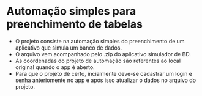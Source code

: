 
# Automação simples para preenchimento de tabelas

- O projeto consiste na automação simples do preenchimento de um aplicativo que simula um banco de dados.
- O arquivo vem acompanhado pelo .zip do aplicativo simulador de BD.
- As coordenadas do projeto de automação são referentes ao local original quando o app é aberto.
- Para que o projeto dê certo, incialmente deve-se cadastrar um login e senha anteriomente no app e após isso atualizar o dados no arquivo do projeto.



